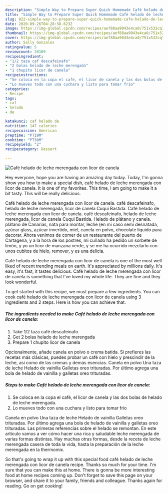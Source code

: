 ```yaml
---
description: "Simple Way to Prepare Super Quick Homemade Café helado de leche merengada con licor de canela"
title: "Simple Way to Prepare Super Quick Homemade Café helado de leche merengada con licor de canela"
slug: 822-simple-way-to-prepare-super-quick-homemade-cafe-helado-de-leche-merengada-con-licor-de-canela
date: 2020-09-26T04:28:58.623Z
image: https://img-global.cpcdn.com/recipes/aef88aa9043e4ca0/751x532cq70/cafe-helado-de-leche-merengada-con-licor-de-canela-foto-principal.jpg
thumbnail: https://img-global.cpcdn.com/recipes/aef88aa9043e4ca0/751x532cq70/cafe-helado-de-leche-merengada-con-licor-de-canela-foto-principal.jpg
cover: https://img-global.cpcdn.com/recipes/aef88aa9043e4ca0/751x532cq70/cafe-helado-de-leche-merengada-con-licor-de-canela-foto-principal.jpg
author: Sally Gonzalez
ratingvalue: 5
reviewcount: 20109
recipeingredient:
- "1/2 taza caf descafeinafo"
- "2 bolas helado de leche merengada"
- "1 chupito licor de canela"
recipeinstructions:
- "Se coloca en la copa el café, el licor de canela y las dos bolas de helado de leche merengada."
- "Lo mueves todo con una cuchara y listo para tomar frío"
categories:
- Recipe
tags:
- caf
- helado
- de

katakunci: caf helado de 
nutrition: 147 calories
recipecuisine: American
preptime: "PT19M"
cooktime: "PT38M"
recipeyield: "2"
recipecategory: Dessert

---
```



![Café helado de leche merengada con licor de canela](https://img-global.cpcdn.com/recipes/aef88aa9043e4ca0/751x532cq70/cafe-helado-de-leche-merengada-con-licor-de-canela-foto-principal.jpg)

Hey everyone, hope you are having an amazing day today. Today, I'm gonna show you how to make a special dish, café helado de leche merengada con licor de canela. It is one of my favorites. This time, I am going to make it a bit tasty. This will be really delicious.

Café helado de leche merengada con licor de canela. café descafeinafo, helado de leche merengada, licor de canela Cuqui Bastida. Café helado de leche merengada con licor de canela. café descafeinafo, helado de leche merengada, licor de canela Cuqui Bastida. Helado de plátano y canela. plátano de Canarias, nata para montar, leche (en mi caso semi desnatada, azúcar glass, azúcar invertido, miel, canela en polvo, chocolate liquido para decorar. Ahora venimos de comer de un restaurante del puerto de Cartagena, y a la hora de los postres, mi cuñado ha pedido un sorbete de limón, y yo un licor de manzana verde, y se me ha ocurrido mezclarlo con unos cubitos de hielo, remover, y es una delicia.

Café helado de leche merengada con licor de canela is one of the most well liked of recent trending meals on earth. It's appreciated by millions daily. It's easy, it's fast, it tastes delicious. Café helado de leche merengada con licor de canela is something that I've loved my whole life. They are fine and they look wonderful.


To get started with this recipe, we must prepare a few ingredients. You can cook café helado de leche merengada con licor de canela using 3 ingredients and 2 steps. Here is how you can achieve that.

<!--inarticleads1-->

##### The ingredients needed to make Café helado de leche merengada con licor de canela:

1. Take 1/2 taza café descafeinafo
1. Get 2 bolas helado de leche merengada
1. Prepare 1 chupito licor de canela


Opcionalmente, añade canela en polvo o crema batida. Si prefieres las recetas más clásicas, puedes probar un café con hielo y prescindir de la leche, así como de las cremas y demás esencias. Canela en polvo Una taza de leche Helado de vainilla Galletas oreo trituradas. Por último agrega una bola de helado de vainilla y galletas oreo trituradas. 

<!--inarticleads2-->

##### Steps to make Café helado de leche merengada con licor de canela:

1. Se coloca en la copa el café, el licor de canela y las dos bolas de helado de leche merengada.
1. Lo mueves todo con una cuchara y listo para tomar frío


Canela en polvo Una taza de leche Helado de vainilla Galletas oreo trituradas. Por último agrega una bola de helado de vainilla y galletas oreo trituradas. Las primeras referencias sobre el helado se remontan. En este artículo vamos a ver cómo hacer una rica y saludable leche merengada de varias formas distintas. Hay muchas otras formas, desde la receta de leche merengada casera de toda la vida, hasta la preparación de la leche merengada en la thermomix. 

So that's going to wrap it up with this special food café helado de leche merengada con licor de canela recipe. Thanks so much for your time. I'm sure that you can make this at home. There is gonna be more interesting food at home recipes coming up. Don't forget to save this page on your browser, and share it to your family, friends and colleague. Thanks again for reading. Go on get cooking!
